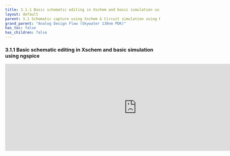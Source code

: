 ```yaml
---
title: 3.1.1 Basic schematic editing in Xschem and basic simulation using ngspice
layout: default
parent: 3.1 Schematic capture using Xschem & Circuit simulation using Ngspice
grand_parent: "Analog Design Flow (Skywater 130nm PDK)"
has_toc: false
has_children: false
---
```

### 3.1.1 Basic schematic editing in Xschem and basic simulation using ngspice

<div style="width: 854px;padding:56.22% 0 0 0;position:relative;"><iframe src="https://player.vimeo.com/video/857523977?h=b0d7fc234a&amp;badge=0&amp;autopause=0&amp;player_id=0&amp;app_id=58479" frameborder="0" allow="autoplay; fullscreen; picture-in-picture" style="position:absolute;top:0;left:0;width:100%;height:100%;" title="3.1.1 editing_and_sim"></iframe></div><script src="https://player.vimeo.com/api/player.js"></script>
